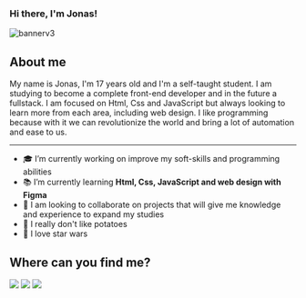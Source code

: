 
### Hi there, I'm  Jonas! 
![bannerv3](https://user-images.githubusercontent.com/69450120/111510924-feea2280-872c-11eb-8fb3-a83fb9470eb3.png)

## About me 

My name is Jonas, I'm 17 years old and I'm a self-taught student. I am studying to become a complete front-end developer and in the future a fullstack. I am focused on Html, Css and JavaScript but always looking to learn more from each area, including web design. I like programming because with it we can revolutionize the world and bring a lot of automation and ease to us.

- - -

- 🎓 I’m currently working on improve my soft-skills and programming abilities
- 📚 I’m currently learning **Html, Css, JavaScript and web design with Figma**
- 👯 I am looking to collaborate on projects that will give me knowledge and experience to expand my studies
- 🥔 I really don't like potatoes
- 🎥 I love star wars

## Where can you find me?

[<img src = "https://img.shields.io/badge/Instagram-E4405F?style=for-the-badge&logo=instagram&logoColor=white">](https://www.instagram.com/joninhasmf/) 
[<img src = "https://img.shields.io/badge/Gmail-D14836?style=for-the-badge&logo=gmail&logoColor=white">](mfernandes.jonas@gmail.com)
[<img src = "https://img.shields.io/badge/LinkedIn-0077B5?style=for-the-badge&logo=linkedin&logoColor=white">](https://www.linkedin.com/in/jonas-monteiro-fernandes-a676641b7/)
<!--
**jonasmfernandes/jonasmfernandes** is a ✨ _special_ ✨ repository because its `README.md` (this file) appears on your GitHub profile.
[<img src = "https://img.shields.io/badge/instagram-%23E4405F.svg?&style=for-the-badge&logo=instagram&logoColor=white">](https://www.instagram.com/USERNAME/)
- 📫 How to reach me: ...

- ⚡ Fun fact: ...
-->
